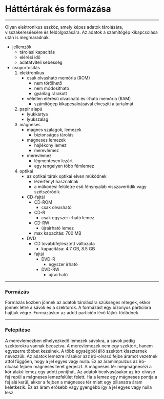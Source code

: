 # Háttértárak és formázása
---
Olyan elektronikus eszköz, amely képes adatok tárolására, visszakereséésére és feldolgozására. Az adatok a számítógép kikapcsolása után is megmaradnak.

- jellemzők
	- tárolási kapacitás
	- elérési idő
	- adatátviteli sebesség
- csoportosítás
	1. elektronikus
		-  csak olvasható memória (ROM)
			- nem törölhető 
			- nem módosítható
			- gyárilag rárakott
		- véletlen elérésű olvasható és írható memória (RAM)
			- számítógép kikapcsaloásával elveszíti a tartalmát
	2. papír alapú
		- lyukkártya
		- lyukszalag 
	3. mágneses
		- mágnes szalagok, lemezek
			- biztonságos tárolás
		- mágneses lemezek
			- hajlékony lemez
			- merevlemez
		- merevlemez
			- légmentesen lezárt 
			- egy tengelyen több fémlemez
	4. optikai
		- az optikai tárak optikai elven működnek
			- lézerfényt használnak
			- a működési felületre eső fénynyaláb visszaverődik vagy szétszóródik
		- CD-fajtái
			- CD-ROM
				- csak olvasható
			- CD-R
				- csak egyszer írható lemez
			- CD-RW
				- újraírható lemez
			- max kapacitás: 700 MB
		- DVD
			- CD továbbfejlesztett változata
				- kapacitása: 4.7 GB, 8.5 GB
			- fajtái
				- DVD-R
					- egyszer írható
				- DVD-RW
					- újraírható
---
### Formázás
Formázás közben jönnek az adatok tárolására szükséges rétegek, ekkor jönnek létre a sávok és a szektorok. A formázást egy bizonyos partícióra hajtjuk végre. Formázáskor az adott partíción lévő fájlok törlődnek.

---
### Felépítése
A merevlemezben elhelyezkedő lemezek sávokra, a sávok pedig szektorokra vannak beosztva. A merevlemezek nem egy szektort, hanem egyszerre többet kezelnek. A több egységből álló szektort klaszternek nevezzük.
Az adatok lemezre írásakor azz író-olvasó fejbe áramot vezetnek attól függően, hogy a jel egyes vagy nulla. Ez az áramimpulzus az író-olcasó fejben mágneses teret gerjeszt. A mágneses tér megmágnesezi a kör alakú lemez egy adott pontjhát. Az adatok beolvasásakor az író-olvasó fej repül a mágneses lemezfelület felett. Ha a lemez egy mágneses pontja a fej alá kerül, akkor a fejben a mágneses tér miatt egy pillanatra áram keletkezik. Ez az áram erősebb vagy gyengébb így a jel egyes vagy nulla lesz.  